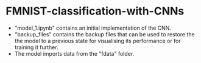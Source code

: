 # FMNIST-classification-with-CNNs

- "model_1.ipynb" contains an initial implementation of the CNN.
- "backup_files" contains the backup files that can be used to restore the the model to a previous state for visualising its performance or for training it further.
- The model imports data from the "fdata" folder.

